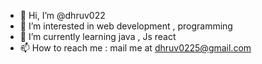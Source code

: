 - 👋 Hi, I’m @dhruv022
- 👀 I’m interested in web development , programming
- 🌱 I’m currently learning java , Js react
- 📫 How to reach me : mail me at dhruv0225@gmail.com 

<!---
dhruv022/dhruv022 is a ✨ special ✨ repository because its `README.md` (this file) appears on your GitHub profile.
You can click the Preview link to take a look at your changes.
--->
